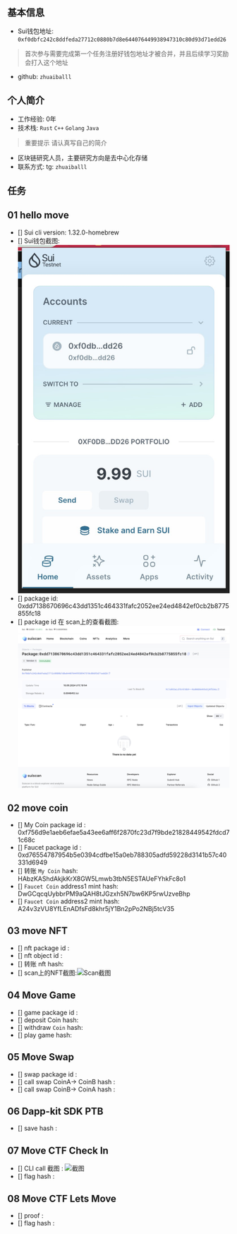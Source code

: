 ## 基本信息
- Sui钱包地址: `0xf0dbfc242c8ddfeda27712c0880b7d8e644076449938947310c80d93d71edd26`
> 首次参与需要完成第一个任务注册好钱包地址才被合并，并且后续学习奖励会打入这个地址
- github: `zhuaiballl`

## 个人简介
- 工作经验: 0年
- 技术栈: `Rust` `C++` `Golang` `Java`
> 重要提示 请认真写自己的简介
- 区块链研究人员，主要研究方向是去中心化存储
- 联系方式: tg: `zhuaiballl` 

## 任务

##   01 hello move  
- [] Sui cli version: 1.32.0-homebrew
- [] Sui钱包截图: ![Sui钱包截图](./images/suiwallet_screenshot.jpg)
- [] package id: 0xdd7138670696c43dd1351c464331fafc2052ee24ed4842ef0cb2b8775855fc18
- [] package id 在 scan上的查看截图:![Scan截图](./images/published_object.jpg)

##   02 move coin
- [] My Coin package id : 0xf756d9e1aeb6efae5a43ee6aff6f2870fc23d7f9bde21828449542fdcd71c68c
- [] Faucet package id : 0xd76554787954b5e0394cdfbe15a0eb788305adfd59228d3141b57c40331d6949
- [] 转账 `My Coin` hash: HAbzKAShdAkjkKrX8GW5Lmwb3tbN5ESTAUeFYhkFc8o1
- [] `Faucet Coin` address1 mint hash: DwGCqcqUybbrPM9aQAH8tJGzxh5N7bw6KP5rwUzveBhp
- [] `Faucet Coin` address2 mint hash: A24v3zVU8YfLEnADfsFd8khr5jY1Bn2pPo2NBj5tcV35

##   03 move NFT
- [] nft package id :
- [] nft object id : 
- [] 转账 nft  hash:
- [] scan上的NFT截图:![Scan截图](./images/你的图片地址)

##   04 Move Game
- [] game package id :
- [] deposit Coin hash:
- [] withdraw `Coin` hash:
- [] play game hash:

##   05 Move Swap
- [] swap package id :
- [] call swap CoinA-> CoinB  hash :
- [] call swap CoinB-> CoinA  hash :

##   06 Dapp-kit SDK PTB
- [] save hash :

##   07 Move CTF Check In
- [] CLI call 截图 : ![截图](./images/你的图片地址)
- [] flag hash :

##   08 Move CTF Lets Move
- [] proof : 
- [] flag hash :

